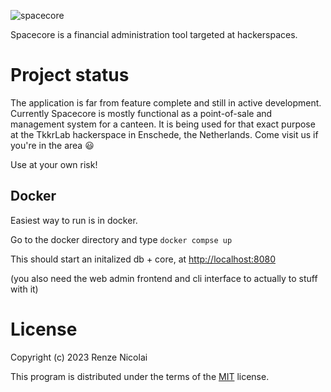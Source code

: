 ![spacecore](logo.svg)

Spacecore is a financial administration tool targeted at hackerspaces.

# Project status

The application is far from feature complete and still in active development. Currently Spacecore is mostly functional as a point-of-sale and management system for a canteen. It is being used for that exact purpose at the TkkrLab hackerspace in Enschede, the Netherlands. Come visit us if you're in the area :smiley:

Use at your own risk!

## Docker

Easiest way to run is in docker.

Go to the docker directory and type `docker compse up`

This should start an initalized db + core, at <http://localhost:8080>

(you also need the web admin frontend and cli interface to actually to stuff with it)

# License

Copyright (c) 2023 Renze Nicolai

This program is distributed under the terms of the [MIT](LICENSE) license.
